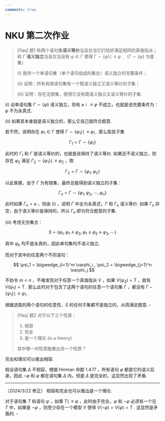 ```yaml
---
comments: true
---
```

# NKU 第二次作业
>[!faq] 题1
>称两个语句集**语义等价**当且仅当它们恰好满足相同的真值指派；称 $\Gamma$ **语义独立**当且仅当没有 $\varphi\in \Gamma$ 使得 $\Gamma\sim \left\lbrace \varphi \right\rbrace\mid\!\equiv \varphi$ . （$\Gamma\sim \left\lbrace \varphi \right\rbrace$ 为差集）
>
>(i) 提供一个单语句集（单个语句组成的集合）语义独立的充要条件；
>
>(ii) 证明：所有有限语句集有一个既语义独立又语义等价的子集；
>
>(iii) 证明：存在无限集，使得它没有既语义独立又语义等价的子集.

(i) 设单语句集 $\Gamma\sim\left\lbrace \varphi \right\rbrace$ 语义独立，则有 $\varnothing\mid\!\equiv \varphi$ 不成立，也就是说充要条件为：$\varphi$ 不为永真式.

(ii) 如果其本身就是语义独立的，那么它自己就符合题意.

若不然，说明存在 $\varphi_1\in \Gamma$ 使得 $\Gamma\sim \left\lbrace \varphi_1 \right\rbrace \mid\!\equiv \varphi_1$ . 那么取其子集

$$
\Gamma_1 = \Gamma\sim \left\lbrace \varphi_1 \right\rbrace
$$

此时的 $\Gamma_1$ 和 $\Gamma$ 是语义等价的，也就是说保持了语义等价. 如果还不语义独立，则存在 $\varphi_2$ 满足 $\Gamma_2\sim \left\lbrace \varphi_1 \right\rbrace \mid\!\equiv \varphi_2$ ，取

$$
\Gamma_2 = \Gamma\sim \left\lbrace \varphi_1,\varphi_2 \right\rbrace
$$

以此类推，由于 $\Gamma$ 为有限集，最终总能得到语义独立的子集：

$$
\Gamma_n = \Gamma\sim \left\lbrace \varphi_1,\varphi_2,\cdots,\varphi_n \right\rbrace
$$

此时如果 $\Gamma_n = \varnothing$ ，则由 (i) ，说明 $\Gamma$ 中全为永真式，$\Gamma$ 和 $\Gamma_n$ 语义等价. 如果 $\Gamma_n$ 非空，由于语义等价是保持的，所以 $\Gamma_n$ 即为符合题意的子集.

(iii) 考虑无穷集合：

$$
S = \left\lbrace \varphi_1,\varphi_1 \land \varphi_2,\varphi_1\land \varphi_2 \land \varphi_3,\cdots \right\rbrace
$$

其中 $\varphi_k$ 均不是永真的，因此单句集均不语义独立.

而对于其中的任意两个不同语句：

$$
\psi_1 = \bigwedge_{i=1}^m \varphi_i , \psi_2 = \bigwedge_{j=1}^n \varphi_j
$$

不妨令 $m<n$ ，不难发现对于任意一个真值指派 $V$ ，如果 $V(\psi_2)=\mathrm{T}$ ，就有 $V(\psi_1)=\mathrm{T}$ . 那么此时对于包含了这两个语句的任意一个语句集 $\Gamma$ ，都没有 $\Gamma-\left\lbrace \psi_1 \right\rbrace\mid\!\equiv \psi_1$ . 

根据选取的两个语句的任意性，$S$ 的任何子集都不是独立的，从而满足题意. $\square$


>[!faq] 题2
>对于以下三个性质：
>1. 相容
>2. 完全
>3. 是一个理论 (is a theory)
>
>其中哪一对性质能推出另一个性质？

完全和理论可以推出相容.

假设语句集 $\Delta$ 不相容，根据 Hinman 命题 1.4.17 ，所有语句 $\varphi$ 都是它的语义后承，因此 $\neg \varphi$ 和 $\varphi$ 都在语句集 $\Delta$ 内，但是 $\Delta$ 是完全的，这显然出现了矛盾.


----

（2024/3/22 修正）
相容和完全也可以推出是一个理论.

对于语句集 $T$ 和语句 $\varphi$ ，如果 $T \mid\!\equiv \varphi$  ，此时由于完全，$\varphi$ 和 $\neg \varphi$ 必须有一个在 $T$ 中，如果是 $\neg \varphi$ ，则至少存在一个模型 $V$ 使得 $V(\neg \varphi) = V(\varphi)=\mathrm{T}$ . 这显然是矛盾的. $\square$